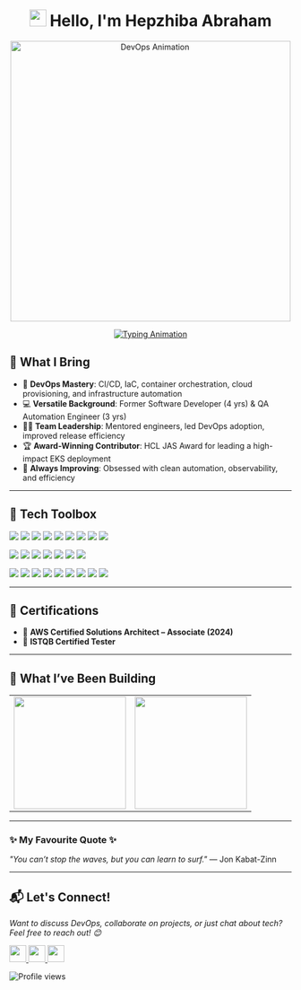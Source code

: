 <!-- Heading -->
<h1 align="center">
  <img src="https://raw.githubusercontent.com/MartinHeinz/MartinHeinz/master/wave.gif" width="30px">
  Hello, I'm Hepzhiba Abraham 
</h1>

<div id="header" align="center">
  <img src="https://stemettes.org/zine/wp-content/uploads/sites/3/2021/08/DEVOPS.gif" width="500px" alt="DevOps Animation"/>
</div>

<p align="center">
  <a href="https://git.io/typing-svg">
    <img src="https://readme-typing-svg.demolab.com?font=Fira+Code&weight=600&size=22&pause=1000&color=2F80ED&center=true&vCenter=true&width=550&height=50&lines=Senior+Cloud+DevOps+Engineer;11%2B+years+of+IT+Experience;Cloud+DevOps+%7C+Development+%7C+QA+Automation;" alt="Typing Animation"/>
  </a>
</p>

## 🧠 What I Bring

- 🔧 **DevOps Mastery**: CI/CD, IaC, container orchestration, cloud provisioning, and infrastructure automation  
- 💻 **Versatile Background**: Former Software Developer (4 yrs) & QA Automation Engineer (3 yrs)  
- 👨‍🏫 **Team Leadership**: Mentored engineers, led DevOps adoption, improved release efficiency  
- 🏆 **Award-Winning Contributor**: HCL JAS Award for leading a high-impact EKS deployment  
- 🎯 **Always Improving**: Obsessed with clean automation, observability, and efficiency  

---

## 🧰 Tech Toolbox

<p align="left">
  <img src="https://img.shields.io/badge/Python-3670A0?style=flat&logo=python&logoColor=ffdd54"/>
  <img src="https://img.shields.io/badge/Java-ED8B00?style=flat&logo=java&logoColor=white"/>
  <img src="https://img.shields.io/badge/Bash-121011?style=flat&logo=gnubash&logoColor=white"/>
  <img src="https://img.shields.io/badge/YAML-000000?style=flat&logo=yaml&logoColor=white"/>
  <img src="https://img.shields.io/badge/JSON-5E5C5C?style=flat&logo=json&logoColor=white"/>
  <img src="https://img.shields.io/badge/Terraform-5C4EE5?style=flat&logo=terraform&logoColor=white"/>
  <img src="https://img.shields.io/badge/Ansible-EE0000?style=flat&logo=ansible&logoColor=white"/>
  <img src="https://img.shields.io/badge/AWS-FF9900?style=flat&logo=amazonaws&logoColor=white"/>
  <img src="https://img.shields.io/badge/Helm-277A9F?style=flat&logo=helm&logoColor=white"/>
</p>

<p align="left">
  <img src="https://img.shields.io/badge/Docker-0db7ed?style=flat&logo=docker&logoColor=white"/>
  <img src="https://img.shields.io/badge/Kubernetes-326CE5?style=flat&logo=kubernetes&logoColor=white"/>
  <img src="https://img.shields.io/badge/Jenkins-D24939?style=flat&logo=jenkins&logoColor=white"/>
  <img src="https://img.shields.io/badge/GitLab-FC6D26?style=flat&logo=gitlab&logoColor=white"/>
  <img src="https://img.shields.io/badge/ArgoCD-EF7B4D?style=flat&logo=argo&logoColor=white"/>
  <img src="https://img.shields.io/badge/Nexus-0080FF?style=flat&logo=sonatype&logoColor=white"/>
  <img src="https://img.shields.io/badge/Splunk-000000?style=flat&logo=splunk&logoColor=white"/>
</p>

<p align="left">
  <img src="https://img.shields.io/badge/MySQL-4479A1?style=flat&logo=mysql&logoColor=white"/>
  <img src="https://img.shields.io/badge/PostgreSQL-336791?style=flat&logo=postgresql&logoColor=white"/>
  <img src="https://img.shields.io/badge/Selenium-43B02A?style=flat&logo=selenium&logoColor=white"/>
  <img src="https://img.shields.io/badge/JMeter-D22128?style=flat&logo=apachejmeter&logoColor=white"/>
  <img src="https://img.shields.io/badge/Postman-FF6C37?style=flat&logo=postman&logoColor=white"/>
  <img src="https://img.shields.io/badge/Linux-FCC624?style=flat&logo=linux&logoColor=black"/>
  <img src="https://img.shields.io/badge/Jira-0052CC?style=flat&logo=jira&logoColor=white"/>
  <img src="https://img.shields.io/badge/ServiceNow-00334C?style=flat&logo=servicenow&logoColor=white"/>
  <img src="https://img.shields.io/badge/PuTTY-000000?style=flat&logo=putty&logoColor=white"/>
</p>

---

## 🏅 Certifications

- 🧾 **AWS Certified Solutions Architect – Associate (2024)**  
- 🧪 **ISTQB Certified Tester**

---

## 🚀 What I’ve Been Building

<table>
  <tr>
    <td>
      <img src="https://github-readme-stats.vercel.app/api?username=Hepzi16&show_icons=true&theme=tokyonight" height="200"/>
    </td>
    <td>
      <img src="https://github-readme-stats.vercel.app/api/top-langs/?username=Hepzi16&layout=compact&theme=tokyonight" height="200"/>
    </td>
  </tr>
</table>

---

### ✨ My Favourite Quote ✨

<p align="left">
  <em>"You can’t stop the waves, but you can learn to surf."</em> — Jon Kabat-Zinn
</p>

---

## 📬 **Let's Connect!**

<p align="left">
  <i>Want to discuss DevOps, collaborate on projects, or just chat about tech? Feel free to reach out! 😊</i>
</p>

<p align="left">
  <a href="mailto:hepzi16@gmail.com">
    <img src="https://img.shields.io/badge/Gmail-EA4335?style=for-the-badge&logo=gmail&logoColor=white" height="30">
  </a>
  <a href="https://www.linkedin.com/in/hepzhi16/">
    <img src="https://img.shields.io/badge/LinkedIn-0077B5?style=for-the-badge&logo=linkedin&logoColor=white" height="30">
  </a>
  <a href="https://github.com/Hepzi16">
    <img src="https://img.shields.io/badge/GitHub-181717?style=for-the-badge&logo=github&logoColor=white" height="30">
  </a>
</p>

<p align="left">
  <img src="https://komarev.com/ghpvc/?username=Hepzi16&style=flat-square&color=2E8B57" alt="Profile views"/>
</p>
